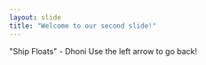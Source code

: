 ```yaml
---
layout: slide
title: "Welcome to our second slide!"
---
```

"Ship Floats" - Dhoni
Use the left arrow to go back!
